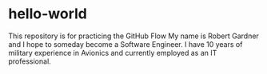 # hello-world
This repository is for practicing the GitHub Flow
My name is Robert Gardner and I hope to someday become a Software Engineer. I have 10 years of military experience in Avionics and currently employed as an IT professional.
